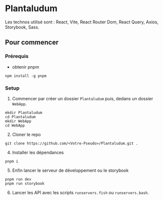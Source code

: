 # Plantaludum

Les technos utilisé sont : React, Vite, React Router Dom, React Query, Axios, Storybook, Sass.

## Pour commencer

### Prérequis

* obtenir pnpm

```shell
npm install -g pnpm
```

### Setup

1. Commencer par créer un dossier `Plantaludum` puis, dedans un dossier `WebApp`.

```shell
mkdir Plantaludum
cd Plantaludum
mkdir WebApp
cd WebApp
```

2. Cloner le repo

```shell
git clone https://github.com/<Votre-Pseudo>/Plantaludum.git .
```

4. Installer les dépendances

```shell
pnpm i
```

5. Enfin lancer le serveur de développement ou le storybook

```shell
pnpm run dev
pnpm run storybook
```

6. Lancer les API avec les scripts `runservers.fish` ou `runservers.bash`.

